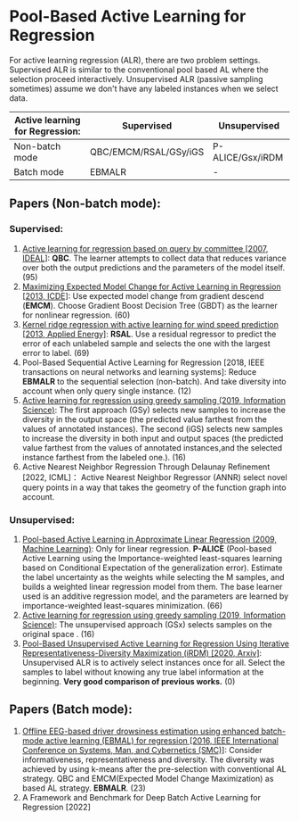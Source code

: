 # Pool-Based Active Learning for Regression

For active learning regression (ALR), there are two problem settings.
Supervised ALR is similar to the conventional pool based AL where the selection proceed interactively.
Unsupervised ALR (passive sampling sometimes) assume we don't have any labeled instances when we select data.

| Active learning for Regression: | Supervised            | Unsupervised     |
| ------------------------------- | --------------------- | ---------------- |
| Non-batch mode                  | QBC/EMCM/RSAL/GSy/iGS | P-ALICE/Gsx/iRDM |
| Batch mode                      | EBMALR                | -                |

## Papers (Non-batch mode):

### Supervised:
1. [Active learning for regression based on query by committee [2007, IDEAL]](https://link.springer.xilesou.top/chapter/10.1007/978-3-540-77226-2_22): 
  **QBC**.
  The learner attempts to collect data that reduces variance over both the output predictions and the parameters of the model itself. 
    (95)
2. [Maximizing Expected Model Change for Active Learning in Regression [2013, ICDE]](https://ieeexplore.ieee.org/abstract/document/6729489/): 
  Use expected model change from gradient descend (**EMCM**).
  Choose Gradient Boost Decision Tree (GBDT) as the learner for nonlinear regression.
  (60)
3. [Kernel ridge regression with active learning for wind speed prediction [2013, Applied Energy]](https://www.sciencedirect.com/science/article/pii/S0306261912006964):
  **RSAL**.
  Use a residual regressor to predict the error of each unlabeled sample and selects the one with the largest error to label.
 (69)
4. Pool-Based Sequential Active Learning for Regression [2018, IEEE transactions on neural networks and learning systems]: 
  Reduce **EBMALR** to the sequential selection (non-batch). 
  And take diversity into account when only query single instance.
  (12)
5. [Active learning for regression using greedy sampling (2019, Information Science)](https://www.sciencedirect.com/science/article/pii/S0020025518307680):
  The first approach (GSy) selects new samples to increase the diversity in the output space (the predicted value farthest from the values of annotated instances). 
  The second (iGS) selects new samples to increase the diversity in both input and output spaces (the predicted value farthest from the values of annotated instances,and the selected instance farthest from the labeled one.).
  (16)
6. Active Nearest Neighbor Regression Through Delaunay Refinement [2022, ICML]：
   Active Nearest Neighbor Regressor (ANNR) select novel query points in a way that takes the geometry of the function graph into account.
    
### Unsupervised:
1. [Pool-based Active Learning in Approximate Linear Regression (2009, Machine Learning)](https://idp.springer.com/authorize?response_type=cookie&client_id=springerlink&redirect_uri=http://link.springer.com/article/10.1007/s10994-009-5100-3): 
  Only for linear regression.
  **P-ALICE** (Pool-based Active Learning using the Importance-weighted least-squares learning based on Conditional Expectation of the generalization error).
  Estimate the label uncertainty as the weights while selecting the M samples, and builds a weighted linear regression model from them.
  The base learner used is an additive regression model, and the parameters are learned by importance-weighted least-squares minimization. 
  (66)
2. [Active learning for regression using greedy sampling (2019, Information Science)](https://www.sciencedirect.com/science/article/pii/S0020025518307680):
  The unsupervised approach (GSx) selects samples on the original space .
  (16)
3. [Pool-Based Unsupervised Active Learning for Regression Using Iterative Representativeness-Diversity Maximization (iRDM) [2020, Arxiv]](https://arxiv.org/abs/2003.07658):
  Unsupervised ALR is to actively select instances once for all.
  Select the samples to label without knowing any true label information at the beginning.
  **Very good comparison of previous works.**
  (0)

## Papers (Batch mode):
1. [Offline EEG-based driver drowsiness estimation using enhanced batch-mode active learning (EBMAL) for regression [2016, IEEE International Conference on Systems, Man, and Cybernetics (SMC)]](https://ieeexplore.ieee.org/abstract/document/7844328/): 
   Consider informativeness, representativeness and diversity. 
   The diversity was achieved by using k-means after the pre-selection with conventional AL strategy.
   QBC and EMCM(Expected Model Change Maximization) as based AL strategy.
   **EBMALR**.
   (23)
2. A Framework and Benchmark for Deep Batch Active Learning for Regression [2022]